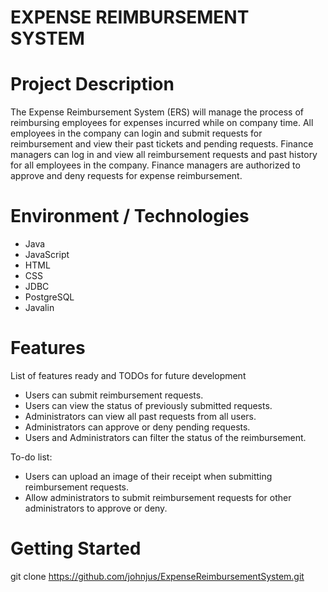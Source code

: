 # EXPENSE REIMBURSEMENT SYSTEM

# Project Description
The Expense Reimbursement System (ERS) will manage the process of reimbursing employees for expenses incurred while on company time. All employees in the company can login and submit requests for reimbursement and view their past tickets and pending requests. Finance managers can log in and view all reimbursement requests and past history for all employees in the company. Finance managers are authorized to approve and deny requests for expense reimbursement.

# Environment / Technologies
- Java
- JavaScript
- HTML
- CSS
- JDBC
- PostgreSQL
- Javalin

# Features

List of features ready and TODOs for future development

- Users can submit reimbursement requests.
- Users can view the status of previously submitted requests.
- Administrators can view all past requests from all users.
- Administrators can approve or deny pending requests.
- Users and Administrators can filter the status of the reimbursement.

To-do list:

- Users can upload an image of their receipt when submitting reimbursement requests.
- Allow administrators to submit reimbursement requests for other administrators to approve or deny.

# Getting Started 

git clone https://github.com/johnjus/ExpenseReimbursementSystem.git

